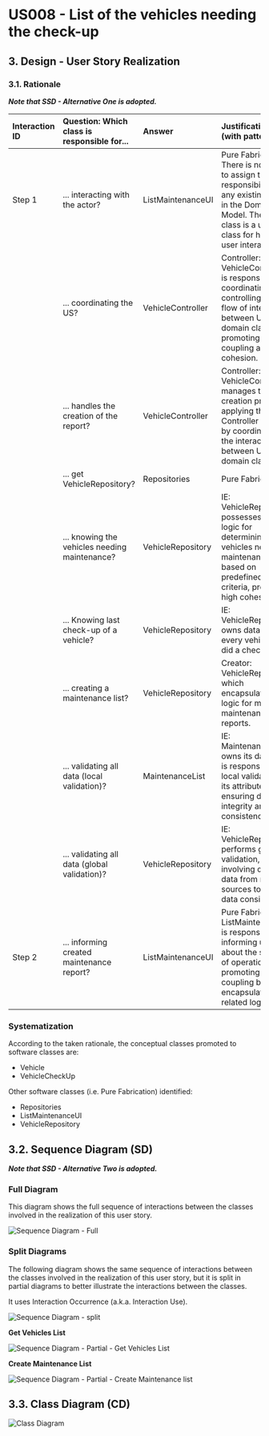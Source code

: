 # US008 - List of the vehicles needing the check-up

## 3. Design - User Story Realization 

### 3.1. Rationale

_**Note that SSD - Alternative One is adopted.**_

| Interaction ID | Question: Which class is responsible for...         | Answer            | Justification (with patterns)                                                                                                                                                  |
|:---------------|:----------------------------------------------------|:------------------|:-------------------------------------------------------------------------------------------------------------------------------------------------------------------------------|
| Step 1         | ... interacting with the actor?                     | ListMaintenanceUI | Pure Fabrication: There is no need to assign this responsibility to any existing class in the Domain Model. The UI class is a utility class for handling user interaction.     |
|                | ... coordinating the US?                            | VehicleController | Controller: VehicleController is responsible for coordinating and controlling the flow of interaction between UI and domain classes, promoting low coupling and high cohesion. |
|                | ... handles the creation of the report?             | VehicleController | Controller: VehicleController manages the creation process, applying the Controller pattern by coordinating the interaction between UI and domain classes.                     |
|                | ... get VehicleRepository?                          | Repositories      | Pure Fabrication:                                                                                                                                                              |
|                | ... knowing the vehicles needing maintenance?       | VehicleRepository | IE: VehicleRepository possesses the logic for determining vehicles needing maintenance, based on predefined criteria, promoting high cohesion.                                 |
|                | ... Knowing last check-up of a vehicle?             | VehicleRepository | IE: VehicleRepository owns data of every vehicle that did a check-up.                                                                                                          |
|                | ... creating a maintenance list?                    | VehicleRepository | Creator: VehicleRepository which encapsulates the logic for managing maintenance reports.                                                                                      |
|                | ... validating all data (local validation)?         | MaintenanceList   | IE: MaintenanceList owns its data and is responsible for local validation of its attributes, ensuring data integrity and consistency.                                          | 
|                | ... validating all data (global validation)?        | VehicleRepository | IE: VehicleRepository performs global validation, often involving querying data from multiple sources to ensure data consistency.                                              | 
| Step 2         | ... informing created maintenance report?           | ListMaintenanceUI | Pure Fabrication: ListMaintenanceUI is responsible for informing users about the success of operations, promoting low coupling by encapsulating UI-related logic.              |

### Systematization ##

According to the taken rationale, the conceptual classes promoted to software classes are: 

* Vehicle
* VehicleCheckUp

Other software classes (i.e. Pure Fabrication) identified: 

* Repositories
* ListMaintenanceUI
* VehicleRepository

## 3.2. Sequence Diagram (SD)

_**Note that SSD - Alternative Two is adopted.**_

### Full Diagram

This diagram shows the full sequence of interactions between the classes involved in the realization of this user story.

![Sequence Diagram - Full](svg/us008-sequence-diagram-full.svg)

### Split Diagrams

The following diagram shows the same sequence of interactions between the classes involved in the realization of this user story, but it is split in partial diagrams to better illustrate the interactions between the classes.

It uses Interaction Occurrence (a.k.a. Interaction Use).

![Sequence Diagram - split](svg/us008-sequence-diagram-split.svg)

**Get Vehicles List**

![Sequence Diagram - Partial - Get Vehicles List](svg/us008-sequence-diagram-partial-get-vehicle-list.svg)

**Create Maintenance List**

![Sequence Diagram - Partial - Create Maintenance list](svg/us008-sequence-diagram-partial-create-maintenance-list.svg)

## 3.3. Class Diagram (CD)

![Class Diagram](svg/us008-class-diagram.svg)